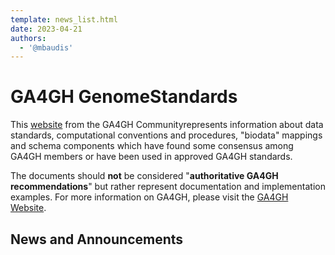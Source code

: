 ```yaml
---
template: news_list.html
date: 2023-04-21
authors:
  - '@mbaudis'
---
```


# GA4GH GenomeStandards

This [website](http://genomestandards.org) from the GA4GH Communityrepresents information about data standards, computational conventions and procedures, "biodata" mappings and schema components which have found some consensus among GA4GH members or have been used in approved GA4GH standards.

The documents should __not__ be considered "__authoritative GA4GH recommendations__" but rather represent documentation and implementation examples. For more information on GA4GH, please visit the [GA4GH Website](https://ga4gh.org).

## News and Announcements